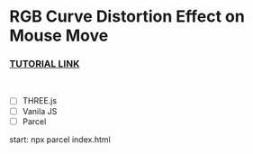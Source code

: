 # RGB Curve Distortion Effect on Mouse Move

### [TUTORIAL LINK](https://youtu.be/V8GnInBUMLo)

<br>

- [ ] THREE.js
- [ ] Vanila JS
- [ ] Parcel

start: npx parcel index.html

